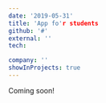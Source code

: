 ```yaml
---
date: '2019-05-31'
title: 'App fo'r students
github: '#'
external: ''
tech:

company: ''
showInProjects: true
---
```


Coming soon!

